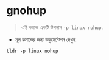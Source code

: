 # gnohup

> এই কমান্ড একটি উপনাম `-p linux nohup`.

- মূল কমান্ডের জন্য ডকুমেন্টেশন দেখুন:

`tldr -p linux nohup`
